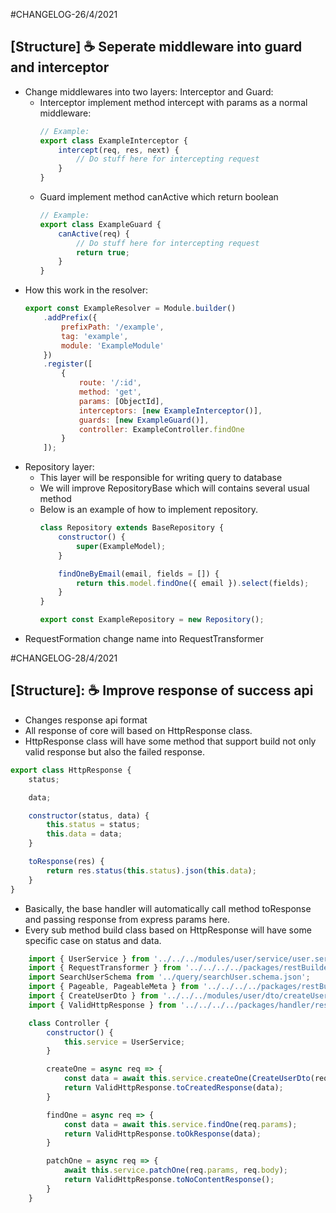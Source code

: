 #CHANGELOG-26/4/2021
## [Structure] ☕ Seperate middleware into guard and interceptor

- Change middlewares into two layers: Interceptor and Guard:
    - Interceptor implement method intercept with params as a normal middleware:
      ```javascript
      // Example:
      export class ExampleInterceptor {
          intercept(req, res, next) {
              // Do stuff here for intercepting request
          }
      }
      ```
    - Guard implement method canActive which return boolean
      ```javascript
      // Example:
      export class ExampleGuard {
          canActive(req) {
              // Do stuff here for intercepting request
              return true;
          }
      }
      ```
- How this work in the resolver:
    ```javascript
    export const ExampleResolver = Module.builder()
        .addPrefix({
            prefixPath: '/example',
            tag: 'example',
            module: 'ExampleModule'
        })
        .register([
            {
                route: '/:id',
                method: 'get',
                params: [ObjectId],
                interceptors: [new ExampleInterceptor()],
                guards: [new ExampleGuard()],
                controller: ExampleController.findOne
            }
        ]);

    ```
- Repository layer:
  - This layer will be responsible for writing query to database
  - We will improve RepositoryBase which will contains several usual method
  - Below is an example of how to implement repository.
    ```javascript
    class Repository extends BaseRepository {
        constructor() {
            super(ExampleModel);
        }

        findOneByEmail(email, fields = []) {
            return this.model.findOne({ email }).select(fields);
        }
    }

    export const ExampleRepository = new Repository();

    ```
- RequestFormation change name into RequestTransformer

#CHANGELOG-28/4/2021
## [Structure]: ☕ Improve response of success api

- Changes response api format
- All response of core will based on HttpResponse class.
- HttpResponse class will have some method that support build
not only valid response but also the failed response.
```javascript
export class HttpResponse {
    status;

    data;

    constructor(status, data) {
        this.status = status;
        this.data = data;
    }

    toResponse(res) {
        return res.status(this.status).json(this.data);
    }
}
```
- Basically, the base handler will automatically call method toResponse and
passing response from express params here.
- Every sub method build class based on HttpResponse
will have some specific case on status and data.
```javascript
    import { UserService } from '../../../modules/user/service/user.service';
    import { RequestTransformer } from '../../../../packages/restBuilder/core/requestTransformer';
    import SearchUserSchema from '../query/searchUser.schema.json';
    import { Pageable, PageableMeta } from '../../../../packages/restBuilder/core/pageable';
    import { CreateUserDto } from '../../../modules/user/dto/createUser.dto';
    import { ValidHttpResponse } from '../../../../packages/handler/response/validHttp.response';

    class Controller {
        constructor() {
            this.service = UserService;
        }

        createOne = async req => {
            const data = await this.service.createOne(CreateUserDto(req.body));
            return ValidHttpResponse.toCreatedResponse(data);
        }

        findOne = async req => {
            const data = await this.service.findOne(req.params);
            return ValidHttpResponse.toOkResponse(data);
        }

        patchOne = async req => {
            await this.service.patchOne(req.params, req.body);
            return ValidHttpResponse.toNoContentResponse();
        }
    }
```

